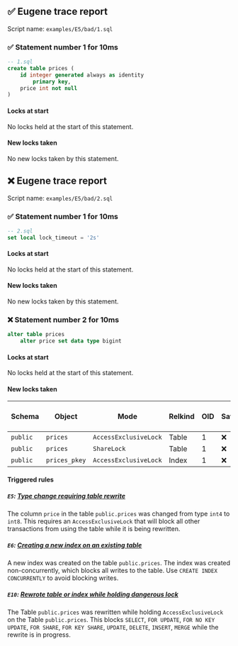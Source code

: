 ## ✅ Eugene trace report

Script name: `examples/E5/bad/1.sql`


### ✅ Statement number 1 for 10ms

```sql
-- 1.sql
create table prices (
    id integer generated always as identity
        primary key,
    price int not null
)
```

#### Locks at start

No locks held at the start of this statement.

#### New locks taken

No new locks taken by this statement.


## ❌ Eugene trace report

Script name: `examples/E5/bad/2.sql`


### ✅ Statement number 1 for 10ms

```sql
-- 2.sql
set local lock_timeout = '2s'
```

#### Locks at start

No locks held at the start of this statement.

#### New locks taken

No new locks taken by this statement.


### ❌ Statement number 2 for 10ms

```sql
alter table prices
    alter price set data type bigint
```

#### Locks at start

No locks held at the start of this statement.

#### New locks taken

| Schema | Object | Mode | Relkind | OID | Safe | Duration held (ms) |
|--------|--------|------|---------|-----|------|--------------------|
| `public` | `prices` | `AccessExclusiveLock` | Table | 1 | ❌ | 10 |
| `public` | `prices` | `ShareLock` | Table | 1 | ❌ | 10 |
| `public` | `prices_pkey` | `AccessExclusiveLock` | Index | 1 | ❌ | 10 |

#### Triggered rules

##### `E5`: [Type change requiring table rewrite](https://kaveland.no/eugene/hints/E5/)

The column `price` in the table `public.prices` was changed from type `int4` to `int8`. This requires an `AccessExclusiveLock` that will block all other transactions from using the table while it is being rewritten.

##### `E6`: [Creating a new index on an existing table](https://kaveland.no/eugene/hints/E6/)

A new index was created on the table `public.prices`. The index was created non-concurrently, which blocks all writes to the table. Use `CREATE INDEX CONCURRENTLY` to avoid blocking writes.

##### `E10`: [Rewrote table or index while holding dangerous lock](https://kaveland.no/eugene/hints/E10/)

The Table `public.prices` was rewritten while holding `AccessExclusiveLock` on the Table `public.prices`. This blocks `SELECT`, `FOR UPDATE`, `FOR NO KEY UPDATE`, `FOR SHARE`, `FOR KEY SHARE`, `UPDATE`, `DELETE`, `INSERT`, `MERGE` while the rewrite is in progress.
